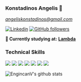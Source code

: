 ### Konstadinos Angelis 👋

*angeliskonstadinos@gmail.com*

[![Linkedin](https://img.shields.io/badge/-LinkedIn-222222?style=flat-square&logo=Linkedin&logoColor=white&link=https://www.linkedin.com/in/konstadinos/)](https://www.linkedin.com/in/konstadinos/)
[![GitHub followers](https://img.shields.io/github/followers/EngincanV.svg?style=social&label=Follow&maxAge=2592000)](https://github.com/KonstadinosAngelis?tab=following)

**💼 Currently studying at:**  <a href="https://lambdaschool.com/go?utm_source=google&utm_medium=paid&utm_campaign=brand_lambdaschool_bamboo_gsearch_cvr_branded&utm_term=53144480055&utm_content=lambdaschool&utm_type=459964654291" target="_blank"><b>Lambda</b></a>

### Technical Skills
<img src = "https://img.shields.io/badge/-HTML5-E34F26?style=flat&logo=html5&logoColor=white"> <img src = "https://img.shields.io/badge/-CSS3-1572B6?style=flat&logo=css3&logoColor=white">
<img src="https://img.shields.io/badge/-JavaScript-black?style=flat&logo=javascript&logoColor=eed718">
<img src="https://img.shields.io/badge/-React-161616?style=flat&logo=react&logoColor=00d9ff">
<img src="https://img.shields.io/badge/-Python%203-black?style=flat&logo=python&logoColor=white">
<img src="https://img.shields.io/badge/-Problem%20Solving-ffa804?style=flat"> <img src="https://img.shields.io/badge/-Database%20Management-4d008f?style=flat">

![EngincanV's github stats](https://github-readme-stats.vercel.app/api?username=KonstadinosAngelis&show_icons=true&line_height=30)
